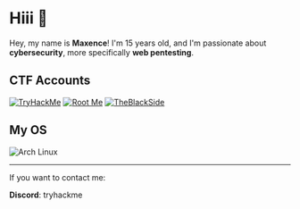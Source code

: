 # Hiii 👋

Hey, my name is **Maxence**! I'm 15 years old, and I'm passionate about **cybersecurity**, more specifically **web pentesting**.

## CTF Accounts
[![TryHackMe](https://tryhackme-badges.s3.amazonaws.com/wakm)](https://tryhackme.com/p/wakm)
[![Root Me](https://img.shields.io/badge/Root%20Me-3E7BFF?style=for-the-badge&logo=root-me)](https://www.root-me.org/Max-925720)
[![TheBlackSide](https://img.shields.io/badge/TheBlackSide-000000?style=for-the-badge)](https://theblackside.fr/profil/wakm)

## My OS
![Arch Linux](https://img.shields.io/badge/Arch_Linux-1793D1?style=for-the-badge&logo=arch-linux&logoColor=white)


---
If you want to contact me:

**Discord**: tryhackme
